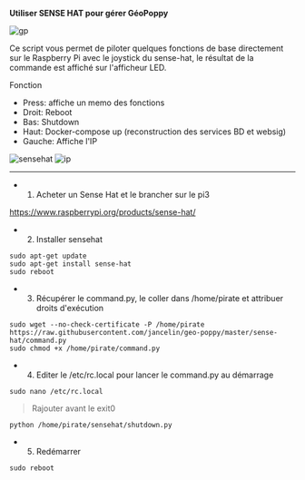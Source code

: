 **Utiliser SENSE HAT pour gérer GéoPoppy**

![gp](https://cloud.githubusercontent.com/assets/6421175/19477013/7c34ac70-953c-11e6-93ea-7f4f46eae5bd.gif)

Ce script vous permet de piloter quelques fonctions de base directement sur le Raspberry Pi avec le joystick du sense-hat, le résultat de la commande est affiché sur l'afficheur LED.

Fonction

* Press: affiche un memo des fonctions
* Droit: Reboot
* Bas: Shutdown
* Haut: Docker-compose up (reconstruction des services BD et websig)
* Gauche: Affiche l'IP

![sensehat](https://cloud.githubusercontent.com/assets/6421175/19476680/bd946978-953a-11e6-9a9e-8cc5e0315c41.png)
![ip](https://cloud.githubusercontent.com/assets/6421175/19476929/051a0964-953c-11e6-9fdd-db5c2fad2e5b.gif)

------------------------------------------

* 1. Acheter un Sense Hat et le brancher sur le pi3

https://www.raspberrypi.org/products/sense-hat/

* 2. Installer sensehat

```
sudo apt-get update
sudo apt-get install sense-hat
sudo reboot
```

* 3. Récupérer le command.py, le coller dans /home/pirate et attribuer droits d'exécution

```
sudo wget --no-check-certificate -P /home/pirate https://raw.githubusercontent.com/jancelin/geo-poppy/master/sense-hat/command.py
sudo chmod +x /home/pirate/command.py
```

* 4. Editer le /etc/rc.local pour lancer le command.py au démarrage

```
sudo nano /etc/rc.local
```

>Rajouter avant le exit0

```
python /home/pirate/sensehat/shutdown.py
```

* 5. Redémarrer

```.
sudo reboot
```
